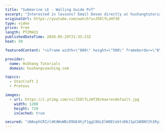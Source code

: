 ```yaml
---
title: "Submarine LE - Walling Guide PvT"
excerpt: "Interested in lessons? Email Devon directly at hushangtutorials@outlook.com ------------------------------------------------------------------------------------------------------- Want to support HuShang Tutorials directly? Patreon is a website where you can contribute a monthly donation that will help"
originalUrl: https://youtube.com/watch?v=J56lfLzHf30
type: video
price: Free
length: PT2M41S
publishedDateTime: 2020-05-29T21:35:23Z
heat: 50

featuredContent: "<iframe width=\"800\" height=\"500\" frameborder=\"0\" src=\"https://www.youtube.com/embed/J56lfLzHf30\" allow=\"accelerometer; autoplay; encrypted-media; gyroscope; picture-in-picture\" allowfullscreen></iframe>"

provider:
  name: HuShang Tutorials
  domain: hushangcoaching.com

topics:
  - StarCraft 2
  - Protoss

images:
  - url: https://i.ytimg.com/vi/J56lfLzHf30/maxresdefault.jpg
    width: 1280
    height: 720
    isCached: true

secured: "zWAxphCRIzl4KdWuWDcD9bE4hjF1ggC8bLElW8ECeblnD6J1pCbB8NY2h1RyzyK/3wKGWFFltVu91qBUNwQTlSjJQNykBTfgPOTEjTC92HsCCeFljyqjcpxYDYFa9YO55bLc35iKXysNZw2DCyKRa+WmK2OCjaFrzdFqe7GjW/Cwx+EIjjSSWoVp0snuXDuDhpiJY0uejY96M7b7YliOjhmp/meK3McLc+h26WOmDtkdfNwhkTZ3m/55GrGQOmKFdsWc448evP+mujRt1A67c5UG2SrZJOkEJDEWyLpXePrhkljbitwrkRZPjxDnBLdt6vmNOVWmMKn8Fy1o7M7HPzhUVzL+bPJuInwnx0k5Xlm1tToxl97huKI+klbvuUEh2YyAddUryhKChgQrjVDapn6Kqq6FqYyaVQ2Cerozxdg=;hi51CK6r107HmwfuXrW09w=="
---
```



